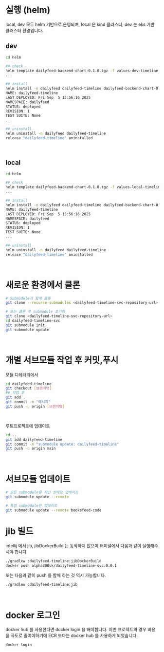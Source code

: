# 실행 (helm)
local, dev 모두 helm 기반으로 운영되며, local 은 kind 클러스터, dev 는 eks 기반 클러스터 환경입니다.<br/>

## dev
```bash
cd helm

## check
helm template dailyfeed-backend-chart-0.1.0.tgz -f values-dev-timeline.yaml
...

## install
helm install -n dailyfeed dailyfeed-timeline dailyfeed-backend-chart-0.1.0.tgz -f values-dev-timeline.yaml
NAME: dailyfeed-timeline
LAST DEPLOYED: Fri Sep  5 15:56:16 2025
NAMESPACE: dailyfeed
STATUS: deployed
REVISION: 1
TEST SUITE: None
...

## uninstall
helm uninstall -n dailyfeed dailyfeed-timeline 
release "dailyfeed-timeline" uninstalled
```
<br/>

## local
```bash
cd helm

## check
helm template dailyfeed-backend-chart-0.1.0.tgz -f values-local-timeline.yaml
...

## install
helm install -n dailyfeed dailyfeed-timeline dailyfeed-backend-chart-0.1.0.tgz -f values-local-timeline.yaml
NAME: dailyfeed-timeline
LAST DEPLOYED: Fri Sep  5 15:56:16 2025
NAMESPACE: dailyfeed
STATUS: deployed
REVISION: 1
TEST SUITE: None
...

## uninstall
helm uninstall -n dailyfeed dailyfeed-timeline 
release "dailyfeed-timeline" uninstalled
```
<br/>


# 새로운 환경에서 클론
```bash
# Submodule과 함께 클론
git clone --recurse-submodules <dailyfeed-timeline-svc-repository-url>

# 또는 클론 후 submodule 초기화
git clone <dailyfeed-timeline-svc-repository-url>
cd dailyfeed-timeline-svc
git submodule init
git submodule update
```
<br/>


# 개별 서브모듈 작업 후 커밋,푸시
모듈 디레터리에서
```bash
cd dailyfeed-timeline
git checkout [브랜치명]
## 작업 후
git add .
git commit -m "메시지"
git push -u origin [브랜치명]
```
<br/>

루트프로젝트에 업데이트
```bash
cd ..
git add dailyfeed-timeline
git commit -m "submodule update: dailyfeed-timeline"
git push -u origin main
```
<br/>

# 서브모듈 업데이트
```bash
# 모든 submodule을 최신 상태로 업데이트
git submodule update --remote

# 특정 submodule만 업데이트
git submodule update --remote booksfeed-code
```

# jib 빌드
intellij 에서 jib, jibDockerBuild 는 동작하지 않으며 터미널에서 다음과 같이 실행해주셔야 합니다.
```bash
./gradlew :dailyfeed-timeline:jibDockerBuild
docker push alpha300uk/dailyfeed-timeline-svc:0.0.1
```

또는 다음과 같이 push 를 함께 하는 것 역시 가능합니다.
```bash
./gradlew :dailyfeed-timeline:jib
```
<br/>

# docker 로그인
docker hub 를 사용한다면 docker login 을 해야합니다. 이번 프로젝트의 경우 비용을 극도로 줄여야하기에 ECR 보다는 docker hub 를 사용하게 되었습니다.
```bash
docker login
```
<br/>

